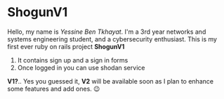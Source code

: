 # ShogunV1

Hello, my name is *Yessine Ben Tkhayat*. I'm a 3rd year networks and systems engineering student, and a cybersecurity enthusiast.
This is my first ever ruby on rails project **ShogunV1**

1. It contains sign up and a sign in forms
2. Once logged in you can use shodan service

**V1?**.. Yes you guessed it, **V2** will be available soon as I plan to enhance some features and add ones. 😉